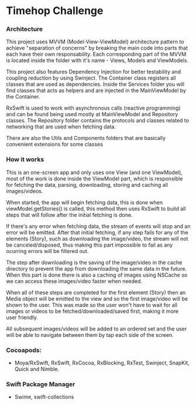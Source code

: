 # Timehop Challenge

### Architecture

This project uses MVVM (Model-View-ViewModel) architecture pattern to achieve "separation of concerns" by breaking the main code into parts that each have their own responsability. Each corresponding part of the MVVM is located inside the folder with it's name - Views, Models and  ViewModels.

This project also features Dependency Injection for better testability and coupling reduction by using Swinject. The Container class registers all classes that are used as dependencies. Inside the Services folder you will find classes that acts as helpers and are injected in the MainViewModel by the Container.

RxSwift is used to work with asynchronous calls (reactive programming) and can be found being used mostly at MainViewModel and Repository classes. The Repository folder contains the protocols and classes related to networking that are used when fetching data.

There are also the Utils and Components folders that are basically convenient extensions for some classes

### How it works

This is an one-screen app and only uses one View (and one ViewModel), most of the work is done inside the ViewModel part, which is responsible for fetching the data, parsing, downloading, storing and caching all images/videos.

When started, the app will begin fetching data, this is done when viewModel.getStories() is called,
this method then uses RxSwift to build all steps that will follow after the initial fetching is done. 

If there's any error when fetching data, the stream of events will stop and an error will be emitted. After that initial fetching, if any step fails for any of the elements (Story), such as downloading the image/video, the stream will not be canceled/disposed, thus making this part impossible to fail as any ocurring errors will be filtered out.

The step after downloading is the saving of the image/video in the cache directory to prevent the app from downloading the same data in the future. When this part is done there is also a caching of images using NSCache so we can access these images/video faster when needed.

When all of these steps are completed for the first element (Story) then an Media object will be emitted to the view and so the first image/video will be shown to the user. This was made so the user won't have to wait for all images or videos to be fetched/downloaded/saved first, making it more user friendly.

All subsequent images/videos will be added to an ordered set and the user will be able to navigate between them by tap each side of the screen.

### Cocoapods:
- Moya/RxSwift, RxSwift, RxCocoa, RxBlocking, RxTest, Swinject, SnapKit, Quick and Nimble.

### Swift Package Manager
- Swime, swift-collections
